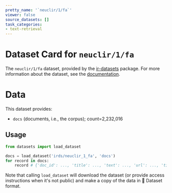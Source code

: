 ```yaml
---
pretty_name: '`neuclir/1/fa`'
viewer: false
source_datasets: []
task_categories:
- text-retrieval
---
```


# Dataset Card for `neuclir/1/fa`

The `neuclir/1/fa` dataset, provided by the [ir-datasets](https://ir-datasets.com/) package.
For more information about the dataset, see the [documentation](https://ir-datasets.com/neuclir#neuclir/1/fa).

# Data

This dataset provides:
 - `docs` (documents, i.e., the corpus); count=2,232,016


## Usage

```python
from datasets import load_dataset

docs = load_dataset('irds/neuclir_1_fa', 'docs')
for record in docs:
    record # {'doc_id': ..., 'title': ..., 'text': ..., 'url': ..., 'time': ..., 'cc_file': ...}

```

Note that calling `load_dataset` will download the dataset (or provide access instructions when it's not public) and make a copy of the
data in 🤗 Dataset format.
